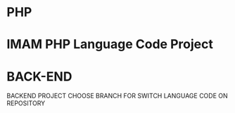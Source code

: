# PHP
IMAM PHP Language Code Project 
=======
# BACK-END
BACKEND PROJECT
CHOOSE BRANCH FOR SWITCH LANGUAGE CODE ON REPOSITORY

